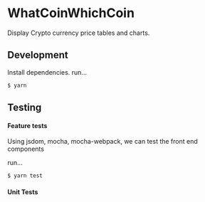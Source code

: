 # WhatCoinWhichCoin

Display Crypto currency price tables and charts.

## Development

Install dependencies. run...

```bash
$ yarn
```

## Testing

#### Feature tests

Using jsdom, mocha, mocha-webpack, we can test the front end components

run...

```bash
$ yarn test
```

#### Unit Tests
